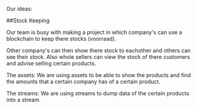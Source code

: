 Our ideas:

##Stock Keeping

Our team is busy with making a project in which company's can use a blockchain to keep there stocks (voorraad).

Other company's can then show there stock to eachother and others can see their stock.
Also whole sellers can view the stock of there customers and advise selling certain products.


The assets:
We are using assets to be able to show the products and find the amounts that a certain company has of a certain product.

The streams:
We are using streams to dump data of the certain products into a stream.

